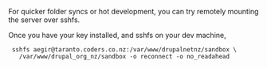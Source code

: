 For quicker folder syncs or hot development,
 you can try remotely mounting the server over sshfs.

Once you have your key installed, and sshfs on your dev machine,

     sshfs aegir@taranto.coders.co.nz:/var/www/drupalnetnz/sandbox \
       /var/www/drupal_org_nz/sandbox -o reconnect -o no_readahead

